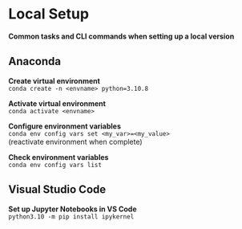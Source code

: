 # Local Setup
**Common tasks and CLI commands when setting up a local version**


## Anaconda

**Create virtual environment**  
```conda create -n <envname> python=3.10.8```  

**Activate virtual environment**  
`conda activate <envname>`  

**Configure environment variables**  
`conda env config vars set <my_var>=<my_value>`  
(reactivate environment when complete)  

**Check environment variables**  
`conda env config vars list`  


## Visual Studio Code

**Set up Jupyter Notebooks in VS Code**  
`python3.10 -m pip install ipykernel`  

